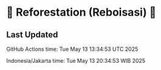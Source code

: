 
# 🌳 Reforestation (Reboisasi) 🌲

## Last Updated

GitHub Actions time: Tue May 13 13:34:53 UTC 2025

Indonesia/Jakarta time: Tue May 13 20:34:53 WIB 2025
